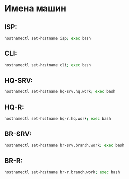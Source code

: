 # Имена машин
## ISP:
```sh
hostnamectl set-hostname isp; exec bash
```
## CLI:
```sh
hostnamectl set-hostname cli; exec bash
```
## HQ-SRV:
```sh
hostnamectl set-hostname hq-srv.hq.work; exec bash
```
## HQ-R:
```sh
hostnamectl set-hostname hq-r.hq.work; exec bash
```
## BR-SRV:
```sh
hostnamectl set-hostname br-srv.branch.work; exec bash
```
## BR-R:
```sh
hostnamectl set-hostname br-r.branch.work; exec bash
```

